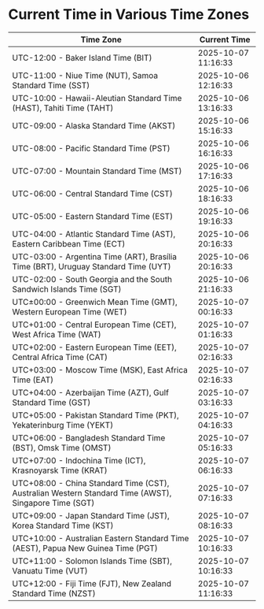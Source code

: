 # Current Time in Various Time Zones

| Time Zone | Current Time |
|-----------|--------------|
| UTC-12:00 - Baker Island Time (BIT) | 2025-10-07 11:16:33 |
| UTC-11:00 - Niue Time (NUT), Samoa Standard Time (SST) | 2025-10-06 12:16:33 |
| UTC-10:00 - Hawaii-Aleutian Standard Time (HAST), Tahiti Time (TAHT) | 2025-10-06 13:16:33 |
| UTC-09:00 - Alaska Standard Time (AKST) | 2025-10-06 15:16:33 |
| UTC-08:00 - Pacific Standard Time (PST) | 2025-10-06 16:16:33 |
| UTC-07:00 - Mountain Standard Time (MST) | 2025-10-06 17:16:33 |
| UTC-06:00 - Central Standard Time (CST) | 2025-10-06 18:16:33 |
| UTC-05:00 - Eastern Standard Time (EST) | 2025-10-06 19:16:33 |
| UTC-04:00 - Atlantic Standard Time (AST), Eastern Caribbean Time (ECT) | 2025-10-06 20:16:33 |
| UTC-03:00 - Argentina Time (ART), Brasília Time (BRT), Uruguay Standard Time (UYT) | 2025-10-06 20:16:33 |
| UTC-02:00 - South Georgia and the South Sandwich Islands Time (SGT) | 2025-10-06 21:16:33 |
| UTC±00:00 - Greenwich Mean Time (GMT), Western European Time (WET) | 2025-10-07 00:16:33 |
| UTC+01:00 - Central European Time (CET), West Africa Time (WAT) | 2025-10-07 01:16:33 |
| UTC+02:00 - Eastern European Time (EET), Central Africa Time (CAT) | 2025-10-07 02:16:33 |
| UTC+03:00 - Moscow Time (MSK), East Africa Time (EAT) | 2025-10-07 02:16:33 |
| UTC+04:00 - Azerbaijan Time (AZT), Gulf Standard Time (GST) | 2025-10-07 03:16:33 |
| UTC+05:00 - Pakistan Standard Time (PKT), Yekaterinburg Time (YEKT) | 2025-10-07 04:16:33 |
| UTC+06:00 - Bangladesh Standard Time (BST), Omsk Time (OMST) | 2025-10-07 05:16:33 |
| UTC+07:00 - Indochina Time (ICT), Krasnoyarsk Time (KRAT) | 2025-10-07 06:16:33 |
| UTC+08:00 - China Standard Time (CST), Australian Western Standard Time (AWST), Singapore Time (SGT) | 2025-10-07 07:16:33 |
| UTC+09:00 - Japan Standard Time (JST), Korea Standard Time (KST) | 2025-10-07 08:16:33 |
| UTC+10:00 - Australian Eastern Standard Time (AEST), Papua New Guinea Time (PGT) | 2025-10-07 10:16:33 |
| UTC+11:00 - Solomon Islands Time (SBT), Vanuatu Time (VUT) | 2025-10-07 10:16:33 |
| UTC+12:00 - Fiji Time (FJT), New Zealand Standard Time (NZST) | 2025-10-07 11:16:33 |

